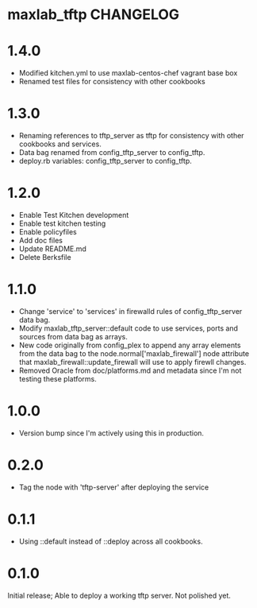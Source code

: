 # maxlab_tftp CHANGELOG

# 1.4.0

* Modified kitchen.yml to use maxlab-centos-chef vagrant base box
* Renamed test files for consistency with other cookbooks

# 1.3.0

* Renaming references to tftp_server as tftp for consistency with other cookbooks and services.
* Data bag renamed from config_tftp_server to config_tftp.
* deploy.rb variables: config_tftp_server to config_tftp.

# 1.2.0

* Enable Test Kitchen development
* Enable test kitchen testing
* Enable policyfiles
* Add doc files
* Update README.md
* Delete Berksfile

# 1.1.0

* Change 'service' to 'services' in firewalld rules of config_tftp_server data bag.
* Modify maxlab_tftp_server::default code to use services, ports and sources from data bag as arrays.
* New code originally from config_plex to append any array elements from the data bag to the node.normal['maxlab_firewall'] node attribute that maxlab_firewall::update_firewall will use to apply firewll changes.
* Removed Oracle from doc/platforms.md and metadata since I'm not testing these platforms.

# 1.0.0

* Version bump since I'm actively using this in production.

# 0.2.0

* Tag the node with 'tftp-server' after deploying the service

# 0.1.1

* Using ::default instead of ::deploy across all cookbooks.

# 0.1.0

Initial release; Able to deploy a working tftp server. Not polished yet.
